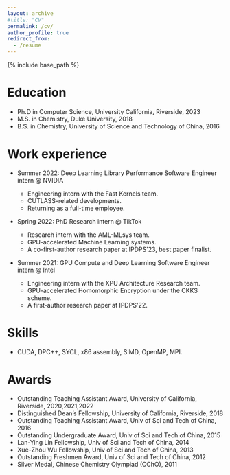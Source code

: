 ```yaml
---
layout: archive
#title: "CV"
permalink: /cv/
author_profile: true
redirect_from:
  - /resume
---
```


{% include base_path %}

Education
======
* Ph.D in Computer Science, University California, Riverside, 2023
* M.S. in Chemistry, Duke University, 2018
* B.S. in Chemistry, University of Science and Technology of China, 2016


Work experience
======

* Summer 2022: Deep Learning Library Performance Software Engineer intern @ NVIDIA
  * Engineering intern with the Fast Kernels team.
  * CUTLASS-related developments.
  * Returning as a full-time employee.

* Spring 2022: PhD Research intern @ TikTok
  * Research intern with the AML-MLsys team.
  * GPU-accelerated Machine Learning systems.
  * A co-first-author research paper at IPDPS'23, best paper finalist.

* Summer 2021: GPU Compute and Deep Learning Software Engineer intern @ Intel
  * Engineering intern with the XPU Architecture Research team.
  * GPU-accelerated Homomorphic Encryption under the CKKS scheme.
  * A first-author research paper at IPDPS'22.

Skills
======
* CUDA, DPC++, SYCL, x86 assembly, SIMD, OpenMP, MPI.

Awards
======
* Outstanding Teaching Assistant Award, University of California, Riverside, 2020,2021,2022
* Distinguished Dean’s Fellowship, University of California, Riverside, 2018
* Outstanding Teaching Assistant Award, Univ of Sci and Tech of China, 2016
* Outstanding Undergraduate Award, Univ of Sci and Tech of China, 2015
* Lan-Ying Lin Fellowship, Univ of Sci and Tech of China, 2014
* Xue-Zhou Wu Fellowship, Univ of Sci and Tech of China, 2013
* Outstanding Freshmen Award, Univ of Sci and Tech of China, 2012
* Silver Medal, Chinese Chemistry Olympiad (CChO), 2011
